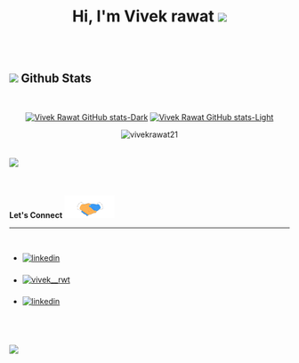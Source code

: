 
<h1 align="center">Hi, I'm Vivek rawat <img src="https://media.giphy.com/media/hvRJCLFzcasrR4ia7z/giphy.gif" width="35"> </h1>
<br>
<br>

## <img src="https://media.giphy.com/media/iY8CRBdQXODJSCERIr/giphy.gif" width="35"><b> Github Stats </b>
<br>
<div align="center">

[![Vivek Rawat GitHub stats-Dark](https://github-readme-stats.vercel.app/api?username=vivekrawat21&show_icons=true&theme=dark#gh-dark-mode-only)](https://github.com/anuraghazra/github-readme-stats#gh-dark-mode-only)
[![Vivek Rawat GitHub stats-Light](https://github-readme-stats.vercel.app/api?username=vivekrawat21&show_icons=true&theme=default#gh-light-mode-only)](https://github.com/anuraghazra/github-readme-stats#gh-light-mode-only)

<!-- Github Streak -->
<img src="https://github-readme-streak-stats.herokuapp.com/?user=vivekrawat21&" alt="vivekrawat21" />


</div>
<br>
<br>
<img src="https://user-images.githubusercontent.com/73097560/115834477-dbab4500-a447-11eb-908a-139a6edaec5c.gif">
<br><br>
<br>

 <b> Let's Connect  <img src="./handshake.gif" width ="90"></b>
<hr>
<br>


<div align='left'>

<ul>

<li>
<a href="https://www.linkedin.com/in/vivek-rawat-1a4745215/" target="_blank">
<img src="https://img.shields.io/badge/LinkedIn-%230077B5.svg?logo=linkedin&logoColor=white" alt=linkedin style="margin-bottom: 5px;"/>
</a>
</li>

<br>
<li>
  <a href="https://instagram.com/vivek__rwt" target="blank"><img align="center" src="https://raw.githubusercontent.com/rahuldkjain/github-profile-readme-generator/master/src/images/icons/Social/instagram.svg" alt="vivek__rwt" height="40"  style="margin-bottom: 5px;" /></a>
  </li>
  <br>
<li>
<a href="https://twitter.com/" target="_blank">
<img src="https://img.shields.io/badge/Twitter-%231DA1F2.svg?logo=Twitter&logoColor=white" alt=linkedin style="margin-bottom: 5px;"/>
</a>
</li>
<br>
</ul>
</div>
<br>
<br>
<img src="https://user-images.githubusercontent.com/73097560/115834477-dbab4500-a447-11eb-908a-139a6edaec5c.gif">
<br>
<br>
<br>

</center>
